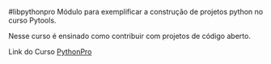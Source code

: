 #libpythonpro
Módulo para exemplificar a construção de projetos python no curso Pytools.

Nesse curso é ensinado como contribuir com projetos de código aberto.

Link do Curso [PythonPro](https://pythonpro.com.br)